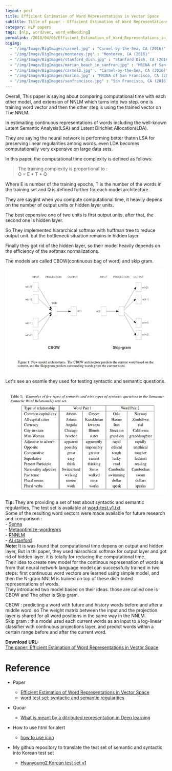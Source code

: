 ```yaml
---
layout: post
title: Efficient Estimation of Word Representations in Vector Space
subtitle: Title of paper - Efficient Estimation of Word Representations in Vector Space
category: NLP papers
tags: [nlp, word2vec, word_embedding]
permalink: /2018/04/06/Efficient_Estimation_of_Word_Representations_in_Vector_Space/
bigimg: 
  - "/img/Image/BigImages/carmel.jpg" : "Carmel-by-the-Sea, CA (2016)"
  - "/img/Image/BigImages/monterey.jpg" : "Monterey, CA (2016)"
  - "/img/Image/BigImages/stanford_dish.jpg" : "Stanford Dish, CA (2016)"
  - "/img/Image/BigImages/marian_beach_in_sanfran.jpg" : "MRINA of San Francisco, CA (2016)"
  - "/img/Image/BigImages/carmel2.jpg" : "Carmel-by-the-Sea, CA (2016)"
  - "/img/Image/BigImages/marina.jpg" : "MRINA of San Francisco, CA (2016)"
  - "/img/Image/BigImages/sanfrancisco.jpg" : "San Francisco, CA (2016)"
---
```


Overall, This paper is saying about comparing computational time with each other model, and extension of NNLM which turns into two step. one is training word vector and then the other step is using the trained vector on The NNLM.

In estimaiting continuous representations of words including the well-known Latent Semantic Analysis(LSA) and Latent Dirichlet Allocation(LDA). 

They are saying the neural network is performing better thatnn LSA for preserving linear regularities among words. even LDA becomes computationally very expensive on large data sets.

In this paper, the computational time complexity is defined as follows: 

> The training complexity is proportional to :    
> O = E * T * Q

Where E is number of the training epochs, T is the number of the words in the training set and Q is defined further for each model architecture.

They are saygint when you compute computational time, it heavily depens on the number of output units or hidden layer units. 

The best expensive one of two units is first output units, after that, the second one is hidden layer.

So They implemented hiararchical softmax with huffman tree to reduce  output unit. but the bottleneck situation remains in hidden layer. 

Finally they got rid of the hidden layer, so their model heavily depends on the efficiency of the softmax normalizations.

The models are called CBOW(continuous bag of word) and skip gram. 

![](/img/Image/NaturalLanguageProcessing/NLPLabs/Paper_Investigation/Word2Vec/2018-04-06-Efficient_Estimation_of_Word_Representations_in_Vector_Space/Word2vec_models.png)

Let's see an examle they used for testing syntactic and semantic questions. 

![](/img/Image/NaturalLanguageProcessing/NLPLabs/Paper_Investigation/Word2Vec/2018-04-06-Efficient_Estimation_of_Word_Representations_in_Vector_Space/Example_of_five_types_of_semantic_and_nine_types_of_syntactic_qeustion.png)


<div class="alert alert-success" role="alert"><i class="fa fa-check-square-o"></i> <b>Tip: </b>
They are providing a set of test about syntactic and semantic regularities, The test set is available at <a href="http://www.fit.vutbr.cz/~imikolov/rnnlm/word-test.v1.txt">word-test.v1.txt</a><br/>
Some of the resulting word vectors were made available for future research and comparison : <br/>
  - <a href="http://ronan.collobert.com/senna/">Senna</a><br/>
  - <a href="http://metaoptimize.com/projects/wordreprs/">Metaoptimize-wordreprs</a><br/>
  - <a href="http://www.fit.vutbr.cz/~imikolov/rnnlm/">RNNLM</a><br/>
  - <a href="http://ai.stanford.edu/~ehhuang/">AI stanford</a><br/>
</div>


<div class="alert alert-info" role="alert"><i class="fa fa-info-circle"></i> <b>Note: </b>
It is was found that computational time depens on output and hidden layer, But In thi paper, they used hiarachical softmax for output layer and got rid of hidden layer. it is totally for reducing the computational time. <br/>
Their idea to create new model for the continous represenation of words is from that neural network language model can successfully trained in two steps: first continuous word vectors are learned using simple model, and then the N-gram NNLM is trained on top of these distributed representations of words.  <br/>
They introduced two model based on their ideas. those are called one is CBOW and The other is Skip gram. <br/>

CBOW : predicting a word with future and history words before and after a middle word, so The weight matrix between the input and the projection layer is shared for all word positions in the same way in the NNLM. <br/>
Skip gram : this model used each current words as an input to a log-linear classifier with continuous projections layer, and predict words within a certain range before and after the current word.  <br/>
</div>
  
  
<div class="alert alert-success" role="alert"><i class="fa fa-paperclip fa-lg"></i> <b>Download URL: </b><br>
  <a href="https://arxiv.org/abs/1301.3781v3">The paper: Efficient Estimation of Word Representations in Vector Space</a>
</div>

# Reference 

- Paper 
  - [Efficient Estimation of Word Representations in Vector Space](https://arxiv.org/abs/1301.3781v3)
  - [word test set: syntactic and semantic regularities](http://www.fit.vutbr.cz/~imikolov/rnnlm/word-test.v1.txt) 
 
- Quoar
  - [What is meant by a ditributed representation in Deep learning](https://www.quora.com/Deep-Learning-What-is-meant-by-a-distributed-representation) 
 
- How to use html for alert
  - [how to use icon](http://idratherbewriting.com/documentation-theme-jekyll/mydoc_icons.html)
  
- My github repository to translate the test set of semantic and syntactic into Korean test set
  - [Hyunyoung2 Korean test set v1](https://github.com/hyunyoung2/Hyunyoung2_Korean_test_set_v1)
